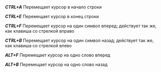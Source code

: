 ***CTRL+A*** Перемещает курсор в начало строки

***CTRL+E*** Перемещает курсор в конец строки

***CTRL+F*** Перемещает курсор на один символ вперед; действует так же, как клавиша со стрелкой вправо

***CTRL+B*** Перемещает курсор на один символ назад; действует так же, как клавиша со стрелкой влево

***ALT+F*** Перемещает курсор на одно слово вперед

***ALT+B*** Перемещает курсор на одно слово назад

